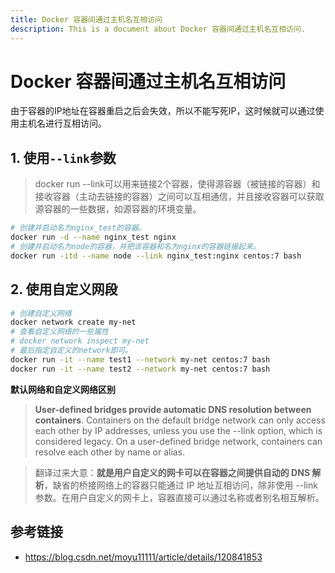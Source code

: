 ```yaml
---
title: Docker 容器间通过主机名互相访问
description: This is a document about Docker 容器间通过主机名互相访问.
---
```


# Docker 容器间通过主机名互相访问

由于容器的IP地址在容器重启之后会失效，所以不能写死IP，这时候就可以通过使用主机名进行互相访问。

## 1. 使用`--link`参数

> docker run --link可以用来链接2个容器，使得源容器（被链接的容器）和接收容器（主动去链接的容器）之间可以互相通信，并且接收容器可以获取源容器的一些数据，如源容器的环境变量。

```bash
# 创建并启动名为nginx_test的容器。
docker run -d --name nginx_test nginx
# 创建并启动名为node的容器，并把该容器和名为nginx的容器链接起来。
docker run -itd --name node --link nginx_test:nginx centos:7 bash
```

## 2. 使用自定义网段

```bash
# 创建自定义网络
docker network create my-net
# 查看自定义网络的一些属性
# docker network inspect my-net
# 最后指定自定义的network即可。
docker run -it --name test1 --network my-net centos:7 bash
docker run -it --name test2 --network my-net centos:7 bash 
```

**默认网络和自定义网络区别**

> **User-defined bridges provide automatic DNS resolution between containers**.
> Containers on the default bridge network can only access each other by IP addresses, unless you use the --link option, which is considered legacy. On a user-defined bridge network, containers can resolve each other by name or alias.

>  翻译过来大意：**就是用户自定义的网卡可以在容器之间提供自动的 DNS 解析**，缺省的桥接网络上的容器只能通过 IP 地址互相访问，除非使用 --link 参数。在用户自定义的网卡上，容器直接可以通过名称或者别名相互解析。

## 参考链接

- https://blog.csdn.net/moyu11111/article/details/120841853